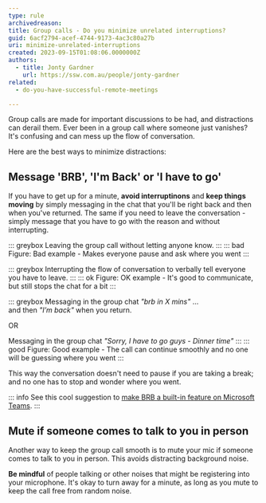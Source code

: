```yaml
---
type: rule
archivedreason: 
title: Group calls - Do you minimize unrelated interruptions?
guid: 6acf2794-acef-4744-9173-4ac3c80a27b
uri: minimize-unrelated-interruptions
created: 2023-09-15T01:08:06.0000000Z
authors:
  - title: Jonty Gardner
    url: https://ssw.com.au/people/jonty-gardner
related:
  - do-you-have-successful-remote-meetings

---
```


Group calls are made for important discussions to be had, and distractions can derail them. Ever been in a group call where someone just vanishes? It's confusing and can mess up the flow of conversation. 

Here are the best ways to minimize distractions:

<!--endintro-->

## Message 'BRB', 'I'm Back' or 'I have to go'

If you have to get up for a minute, **avoid interruptinons** and **keep things moving** by simply messaging in the chat that you'll be right back and then when you've returned. The same if you need to leave the conversation - simply message that you have to go with the reason and without interrupting.

::: greybox
Leaving the group call without letting anyone know.
:::
::: bad
Figure: Bad example - Makes everyone pause and ask where you went
:::

::: greybox
Interrupting the flow of conversation to verbally tell everyone you have to leave.
:::
::: ok
Figure: OK example - It's good to communicate, but still stops the chat for a bit
:::

::: greybox
Messaging in the group chat _"brb in X mins"_ ...   
and then _"I’m back"_ when you return.

OR

Messaging in the group chat _"Sorry, I have to go guys - Dinner time"_
:::
::: good
Figure: Good example - The call can continue smoothly and no one will be guessing where you went
:::

This way the conversation doesn't need to pause if you are taking a break; and no one has to stop and wonder where you went.

::: info
See this cool suggestion to [make BRB a built-in feature on Microsoft Teams](https://prezi.com/p/bkbhsl8nznys/brb-on-teams).
:::

## Mute if someone comes to talk to you in person

Another way to keep the group call smooth is to mute your mic if someone comes to talk to you in person. This avoids distracting background noise.

**Be mindful** of people talking or other noises that might be registering into your microphone. It's okay to turn away for a minute, as long as you mute to keep the call free from random noise.

